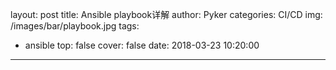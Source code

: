 layout: post
title: Ansible playbook详解
author: Pyker
categories: CI/CD
img: /images/bar/playbook.jpg
tags:
  - ansible
top: false
cover: false
date: 2018-03-23 10:20:00
---
